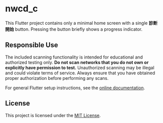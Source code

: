 # nwcd_c

This Flutter project contains only a minimal home screen with a single **診断開始** button. Pressing the button briefly shows a progress indicator.

## Responsible Use

The included scanning functionality is intended for educational and authorized testing only. **Do not scan networks that you do not own or explicitly have permission to test.** Unauthorized scanning may be illegal and could violate terms of service. Always ensure that you have obtained proper authorization before performing any scans.

For general Flutter setup instructions, see the [online documentation](https://docs.flutter.dev/).

## License

This project is licensed under the [MIT License](LICENSE).

